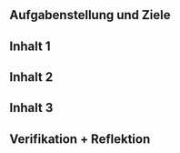 # 

## Aufgabenstellung und Ziele

## Inhalt 1

## Inhalt 2

## Inhalt 3

## Verifikation + Reflektion


